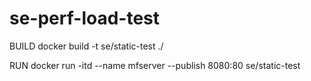 # se-perf-load-test
 
 BUILD
 docker build -t se/static-test ./
 
 RUN
 docker run -itd --name mfserver  --publish 8080:80 se/static-test
